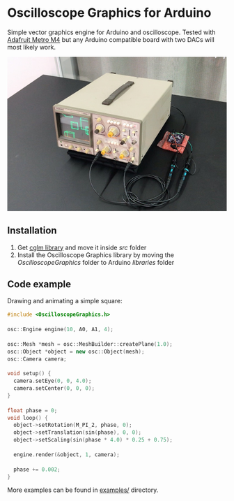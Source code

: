 # Oscilloscope Graphics for Arduino

Simple vector graphics engine for Arduino and oscilloscope. Tested with [Adafruit Metro M4](https://www.adafruit.com/product/3382) but any Arduino compatible board with two DACs will most likely work.

![Picture of oscilloscope running an example](https://raw.githubusercontent.com/achydenius/oscilloscope-graphics/master/media-lab-demo-day.jpg)

## Installation

1. Get [cglm library](https://github.com/recp/cglm) and move it inside _src_ folder
2. Install the Oscilloscope Graphics library by moving the _OscilloscopeGraphics_ folder to Arduino _libraries_ folder

## Code example

Drawing and animating a simple square:

```cpp
#include <OscilloscopeGraphics.h>

osc::Engine engine(10, A0, A1, 4);

osc::Mesh *mesh = osc::MeshBuilder::createPlane(1.0);
osc::Object *object = new osc::Object(mesh);
osc::Camera camera;

void setup() {
  camera.setEye(0, 0, 4.0);
  camera.setCenter(0, 0, 0);
}

float phase = 0;
void loop() {
  object->setRotation(M_PI_2, phase, 0);
  object->setTranslation(sin(phase), 0, 0);
  object->setScaling(sin(phase * 4.0) * 0.25 + 0.75);

  engine.render(&object, 1, camera);

  phase += 0.002;
}
```

More examples can be found in [examples/](examples/) directory.
